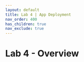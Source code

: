 ```yaml
---
layout: default
title: Lab 4 | App Deployment
nav_order: 400
has_children: true
nav_exclude: true
---
```


# Lab 4 - Overview

